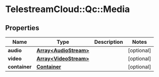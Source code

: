 # TelestreamCloud::Qc::Media

## Properties
Name | Type | Description | Notes
------------ | ------------- | ------------- | -------------
**audio** | [**Array&lt;AudioStream&gt;**](AudioStream.md) |  | [optional] 
**video** | [**Array&lt;VideoStream&gt;**](VideoStream.md) |  | [optional] 
**container** | [**Container**](Container.md) |  | [optional] 


